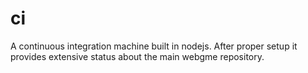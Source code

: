 # ci
A continuous integration machine built in nodejs. After proper setup it provides extensive status about the main webgme repository.
